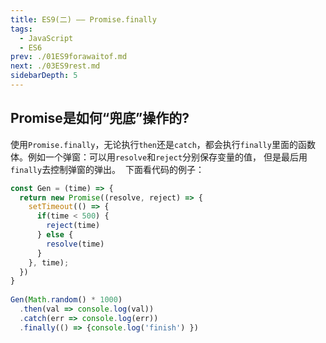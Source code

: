 ```yaml
---
title: ES9(二) —— Promise.finally
tags: 
  - JavaScript
  - ES6
prev: ./01ES9forawaitof.md
next: ./03ES9rest.md
sidebarDepth: 5
---
```

## Promise是如何“兜底”操作的?
使用`Promise.finally`，无论执行`then`还是`catch`，都会执行`finally`里面的函数体。
​
例如一个弹窗：可以用`resolve`和`reject`分别保存变量的值，
但是最后用`finally`去控制弹窗的弹出。
​
下面看代码的例子：
```js
const Gen = (time) => {
  return new Promise((resolve, reject) => {
    setTimeout(() => {
      if(time < 500) {
        reject(time)
      } else {
        resolve(time)
      }
    }, time);
  })
}
​
Gen(Math.random() * 1000)
  .then(val => console.log(val))
  .catch(err => console.log(err))
  .finally(() => {console.log('finish') })
```

